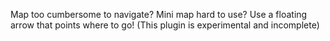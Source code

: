 Map too cumbersome to navigate? Mini map hard to use? Use a floating arrow that points where to go!
(This plugin is experimental and incomplete)
